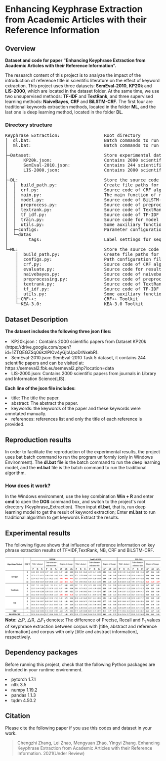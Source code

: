 #  Enhancing Keyphrase Extraction from Academic Articles with their Reference Information


## Overview
<b>Dataset and code for paper "Enhancing Keyphrase Extraction from Academic Articles with their Reference Information".</b>

The research content of this project is to analyze the impact 
of the introduction of reference title in scientific literature 
on the effect of keyword extraction. This project uses three 
datasets: <b>SemEval-2010</b>, <b>KP20k</b> and <b>LIS-2000</b>, which are located 
in the dataset folder. At the same time, we use two unsupervised 
methods: <b>TF-IDF</b> and <b>TextRank</b>, and three supervised learning methods:
<b>NaiveBayes</b>, <b>CRF</b> and <b>BiLSTM-CRF</b>. The first four are traditional keywords 
extraction methods, located in the folder <b>ML</b>, and the last one is deep 
learning method, located in the folder <b>DL</b>.
### Directory structure
<pre>Keyphrase_Extraction:                 Root directory
│  dl.bat:                            Batch commands to run deep learning model
│  ml.bat:                            Batch commands to run traditional models
│ 
├─Dataset:                            Store experimental datasets
│      KP20k.json:                    Contains 2000 scientific papers 
│      SemEval-2010.json:             Contains 244 scientific papers
│      LIS-2000.json:                 Contains 2000 scientific papers
│ 
├─DL:                                 Store the source code of the deep learning model
│  │  build_path.py:                  Create file paths for saving preprocessed data
│  │  crf.py:                         Source code of CRF algorithm implementation(Use pytorch framework)
│  │  main.py:                        The main function of running the program
│  │  model.py:                       Source code of BiLSTM-CRF model
│  │  preprocess.py:                  Source code of preprocessing function
│  │  textrank.py:                    Source code of TextRank algorithm implementation.
│  │  tf_idf.py:                      Source code of TF-IDF algorithm implementation.
│  │  train.py:                       Source code for model training
│  │  utils.py:                       Some auxiliary functions
│  ├─configs:                         Parameter configuration of deep learning models
│  └─datas
│        tags:                        Label settings for sequence labeling
│ 
└─ML:                                 Store the source code of the traditional models
    │  build_path.py:                 Create file paths for saving preprocessed data
    │  configs.py:                    Path configuration file
    │  crf.py:                        Source code of CRF algorithm implementation(Use CRF++ Toolkit)
    │  evaluate.py:                   Source code for result evaluation
    │  naivebayes.py:                 Source code of naivebayes algorithm implementation(Use KEA-3.0 Toolkit)
    │  preprocessing.py:              Source code of preprocessing function
    │  textrank.py:                   Source code of TextRank algorithm implementation
    │  tf_idf.py:                     Source code of TF-IDF algorithm implementation
    │  utils.py:                      Some auxiliary functions
    ├─CRF++:                          CRF++ Toolkit
    └─KEA-3.0:                        KEA-3.0 Toolkit
</pre>

## Dataset Description

<b>The dataset includes the following three json files:</b>
<li> KP20k.json：Contains 2000 scientific papers from Dataset KP20k (https://drive.google.com/open?id=1ZTQEGZSq06kzlPlOv4yGjbUpoDrNxebR).
<li> SemEval-2010.json: SemEval-2010 Task 5 dataset, it contains 244 scientific papers and can be visited at: https://semeval2.fbk.eu/semeval2.php?location=data 
<li> LIS-2000.json: Contains 2000 scientific papers from journals in Library and Information Science(LIS).

<b>Each line of the json file includes: </b>
<li>title: The title the paper.
<li>abstract: The abstract the paper.
<li>keywords: the keywords of the paper and these keywords were annotated manually.
<li>references: references list and only the title of each reference is provided.


## Reproduction results
In order to facilitate the reproduction of the experimental results, 
the project uses bat batch command to run the program uniformly 
(only in Windows Environment). The <b>dl.bat</b> file is the batch command 
to run the deep learning model, and the <b>ml.bat</b> file is the batch command 
to run the traditional algorithm.

### How does it work?
In the Windows environment, use the key combination <b>Win + R</b> and enter <b>cmd</b>
to open the <b>DOS</b> command box, and switch to the project's root directory 
(Keyphrase_Extraction). Then input <b>dl.bat</b>, that is, run deep learning model 
to get the result of keyword extraction; Enter <b>ml.bat</b> to run traditional 
algorithm to get keywords Extract the results.

## Experimental results
The following figure shows that influence of reference information on key phrase extraction results of TF*IDF,TextRank, NB, CRF and BiLSTM-CRF.

![results.png](results.png)
<b>Note</b>: △P, △R, △F<sub>1</sub> denotes: The difference of Precise, Recall and F<sub>1</sub> values of keyphrase extraction between corpus with [title, abstract and reference information] and corpus with only [title and abstract information], respectively.
    
## Dependency packages
Before running this project, check that the following Python packages are 
included in your runtime environment.

<li>pytorch 1.7.1

<li>nltk 3.5

<li>numpy 1.19.2

<li>pandas 1.1.3

<li>tqdm 4.50.2


## Citation
Please cite the following paper if you use this codes and dataset in your work.
    
>Chengzhi Zhang, Lei Zhao, Mengyuan Zhao, Yingyi Zhang. Enhancing Keyphrase Extraction from Academic Articles with their Reference Information. 2021(Under Review) 
